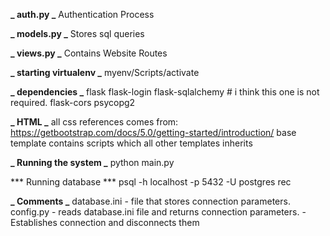 **_ auth.py _**
Authentication Process

**_ models.py _**
Stores sql queries

**_ views.py _**
Contains Website Routes

**_ starting virtualenv _**
myenv/Scripts/activate

**_ dependencies _**
flask
flask-login
flask-sqlalchemy    # i think this one is not required.
flask-cors
psycopg2

**_ HTML _**
all css references comes from:
https://getbootstrap.com/docs/5.0/getting-started/introduction/
base template contains scripts which all other templates inherits

**_ Running the system _**
python main.py

*** Running database ***
psql -h localhost -p 5432 -U postgres rec

**_ Comments _**
database.ini - file that stores connection parameters.
config.py - reads database.ini file and returns connection parameters. - Establishes connection and disconnects them

